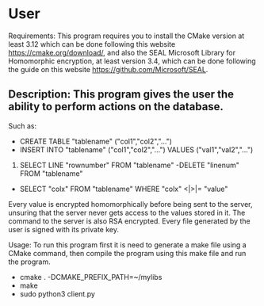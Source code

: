 # User
Requirements: This program requires you to install the CMake version at least 3.12 which can be done following this website https://cmake.org/download/, and also the SEAL Microsoft Library for Homomorphic encryption, at least version 3.4, which can be done following the guide on this website https://github.com/Microsoft/SEAL.

## Description: This program gives the user the ability to perform actions on the database.
 Such as:
 - CREATE TABLE "tablename" ("col1","col2","...")
 - INSERT INTO "tablename" ("col1","col2","...") VALUES ("val1","val2","...")
 1. SELECT LINE "rownumber" FROM "tablename"
    -DELETE "linenum" FROM "tablename"
 - SELECT "colx" FROM "tablename" WHERE "colx" <|>|= "value"
 
Every value is encrypted homomorphically before being sent to the server, unsuring that the server never gets access to the values stored in it.
The command to the server is also RSA encrypted.
Every file generated by the user is signed with its private key.

Usage: To run this program first it is need to generate a make file using a CMake command, then compile the program using this make file and run the program.
- cmake . -DCMAKE_PREFIX_PATH=~/mylibs
- make
- sudo python3 client.py
